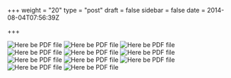 +++
weight = "20"
type = "post"
draft = false
sidebar = false
date = 2014-08-04T07:56:39Z

+++

![Here be PDF file](/images/national_atn_sp_draft_final1-page-001.jpg)
![Here be PDF file](/images/national_atn_sp_draft_final1-page-002.jpg)
![Here be PDF file](/images/national_atn_sp_draft_final1-page-003.jpg)
![Here be PDF file](/images/national_atn_sp_draft_final1-page-004.jpg)
![Here be PDF file](/images/national_atn_sp_draft_final1-page-005.jpg)
![Here be PDF file](/images/national_atn_sp_draft_final1-page-006.jpg)
![Here be PDF file](/images/national_atn_sp_draft_final1-page-007.jpg)
![Here be PDF file](/images/national_atn_sp_draft_final1-page-008.jpg)
![Here be PDF file](/images/national_atn_sp_draft_final1-page-009.jpg)
![Here be PDF file](/images/national_atn_sp_draft_final1-page-010.jpg)
![Here be PDF file](/images/national_atn_sp_draft_final1-page-011.jpg)
